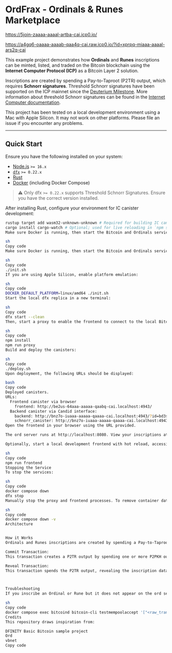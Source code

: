 # OrdFrax - Ordinals & Runes Marketplace
https://5join-zaaaa-aaaal-artba-cai.icp0.io/

 https://a4gq6-oaaaa-aaaab-qaa4q-cai.raw.icp0.io/?id=xprpq-miaaa-aaaal-ars2q-cai

This example project demonstrates how **Ordinals** and **Runes** inscriptions can be minted, listed, and traded on the Bitcoin blockchain using the **Internet Computer Protocol (ICP)** as a Bitcoin Layer 2 solution. 

Inscriptions are created by spending a Pay-to-Taproot (P2TR) output, which requires **Schnorr signatures**. Threshold Schnorr signatures have been supported on the ICP mainnet since the [Deuterium Milestone](https://x.com/dfinity/status/1823341406254985448). More information about threshold Schnorr signatures can be found in the [Internet Computer documentation](https://internetcomputer.org/docs/current/developer-docs/smart-contracts/signatures/signing-messages-t-schnorr).

This project has been tested on a local development environment using a Mac with Apple Silicon. It may not work on other platforms. Please file an issue if you encounter any problems.

---

## Quick Start

Ensure you have the following installed on your system:

- [Node.js](https://nodejs.org/en/) `>= 16.x`
- [`dfx`](https://internetcomputer.org/docs/current/developer-docs/build/install-upgrade-remove) `>= 0.22.x`
- [Rust](https://www.rust-lang.org/tools/install)
- [Docker](https://docs.docker.com/get-docker/) (including Docker Compose)

> ⚠️ Only dfx `>= 0.22.x` supports Threshold Schnorr Signatures. Ensure you have the correct version installed.

After installing Rust, configure your environment for IC canister development:

```sh
rustup target add wasm32-unknown-unknown # Required for building IC canisters
cargo install cargo-watch # Optional; used for live reloading in `npm start`
Make sure Docker is running, then start the Bitcoin and Ordinals services by running:

sh
Copy code
Make sure Docker is running, then start the Bitcoin and Ordinals services by running:

sh
Copy code
./init.sh
If you are using Apple Silicon, enable platform emulation:

sh
Copy code
DOCKER_DEFAULT_PLATFORM=linux/amd64 ./init.sh
Start the local dfx replica in a new terminal:

sh
Copy code
dfx start --clean
Then, start a proxy to enable the frontend to connect to the local Bitcoin RPC server:

sh
Copy code
npm install
npm run proxy
Build and deploy the canisters:

sh
Copy code
./deploy.sh
Upon deployment, the following URLs should be displayed:

bash
Copy code
Deployed canisters.
URLs:
  Frontend canister via browser
    frontend: http://be2us-64aaa-aaaaa-qaabq-cai.localhost:4943/
  Backend canister via Candid interface:
    backend: http://bnz7o-iuaaa-aaaaa-qaaaa-cai.localhost:4943/?id=bd3sg-teaaa-aaaaa-qaaba-cai
    schnorr_canister: http://bnz7o-iuaaa-aaaaa-qaaaa-cai.localhost:4943/?id=6fwhw-fyaaa-aaaap-qb7ua-cai
Open the frontend in your browser using the URL provided.

The ord server runs at http://localhost:8080. View your inscriptions at http://localhost:8080/inscriptions.

Optionally, start a local development frontend with hot reload, accessible at http://localhost:3000, by running:

sh
Copy code
npm run frontend
Stopping the Service
To stop the services:

sh
Copy code
docker compose down
dfx stop
Manually stop the proxy and frontend processes. To remove container data, use:

sh
Copy code
docker compose down -v
Architecture


How it Works
Ordinals and Runes inscriptions are created by spending a Pay-to-Taproot (P2TR) output. This process involves two Bitcoin transactions:

Commit Transaction:
This transaction creates a P2TR output by spending one or more P2PKH outputs controlled by the inscription canister via ECDSA signatures. It commits to a reveal script containing the inscription data.

Reveal Transaction:
This transaction spends the P2TR output, revealing the inscription data through the reveal script and a Schnorr signature. A new output is created, associating the inscription with the destination address.



Troubleshooting
If you inscribe an Ordinal or Rune but it does not appear on the ord server, check the Bitcoin transaction logs in the dfx terminal. Locate the raw transaction data for the reveal transaction and use the testmempoolaccept command to check for issues:

sh
Copy code
docker compose exec bitcoind bitcoin-cli testmempoolaccept '["<raw_transaction_hex>"]'
Credits
This repository draws inspiration from:

DFINITY Basic Bitcoin sample project
Ord
vbnet
Copy code

